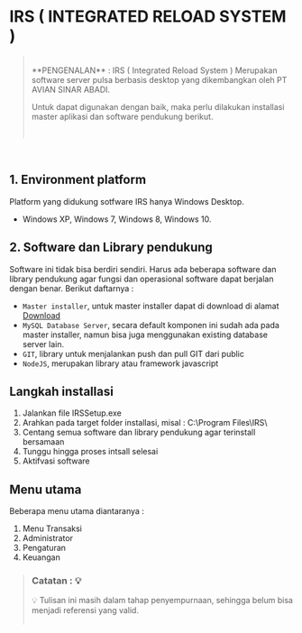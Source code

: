 # IRS ( INTEGRATED RELOAD SYSTEM )
> <br>
> **PENGENALAN** :  
> IRS ( Integrated Reload System ) Merupakan software server pulsa berbasis desktop yang dikembangkan oleh PT AVIAN SINAR ABADI.
>
> Untuk dapat digunakan dengan baik, maka perlu dilakukan installasi master aplikasi dan software pendukung berikut.
>  
> <br>
<br>

## 1. Environment platform 
Platform yang didukung sotfware IRS hanya Windows Desktop. 
* Windows XP, Windows 7, Windows 8, Windows 10.   

## 2. Software dan Library pendukung
Software ini tidak bisa berdiri sendiri. Harus ada beberapa software dan library pendukung agar fungsi dan operasional software dapat berjalan dengan benar.
Berikut daftarnya :
* `Master installer`, untuk master installer dapat di download di alamat [Download](http://softwarepulsairs.com/demo)
* `MySQL Database Server`, secara default komponen ini sudah ada pada master installer, namun bisa juga menggunakan existing database server lain.
* `GIT`, library untuk menjalankan push dan pull GIT dari public
* `NodeJS`, merupakan library atau framework javascript

## Langkah installasi 
1. Jalankan file IRSSetup.exe
2. Arahkan pada target folder installasi, misal : C:\Program Files\IRS\
3. Centang semua software dan library pendukung agar terinstall bersamaan
4. Tunggu hingga proses intsall selesai
5. Aktifvasi software

## Menu utama 
Beberapa menu utama diantaranya :
1. Menu Transaksi
2. Administrator
3. Pengaturan
4. Keuangan

> ### Catatan : :bulb:
> :bulb: Tulisan ini masih dalam tahap penyempurnaan, sehingga belum bisa menjadi referensi yang valid.
> <br>
> <br> 





